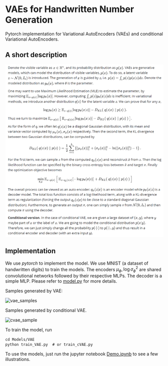 # VAEs for Handwritten Number Generation

Pytorch implementation for Variational AutoEncoders (VAEs) and conditional Variational AutoEncoders. 



## A short description

![A short description](vae_description.png)

## Implementation

We use *pytorch* to implement the model. We use MNIST (a dataset of handwritten digits) to train the models. The encoders $\mu_\phi, \log \sigma^2_\phi$ are shared convolutional networks followed by their respective MLPs. The decoder is a simple MLP. Please refer to [model.py](Models/VAE/model.py) for more details. 

Samples generated by VAE:

![vae_samples](F:/%E5%AD%A6%E4%B9%A0/Deep%20Learning/Project-Generative%20Models/vae_sample.png)

Samples generated by conditional VAE.

![cvae_sample](F:/%E5%AD%A6%E4%B9%A0/Deep%20Learning/Project-Generative%20Models/cvae_sample.png)

To train the model, run

```shell
cd Models/VAE
python train_VAE.py  # or train_cVAE.py
```

To use the models, just run the jupyter notebook [Demo.ipynb](Models/VAE/Demo.ipynb) to see a few illustrations.
